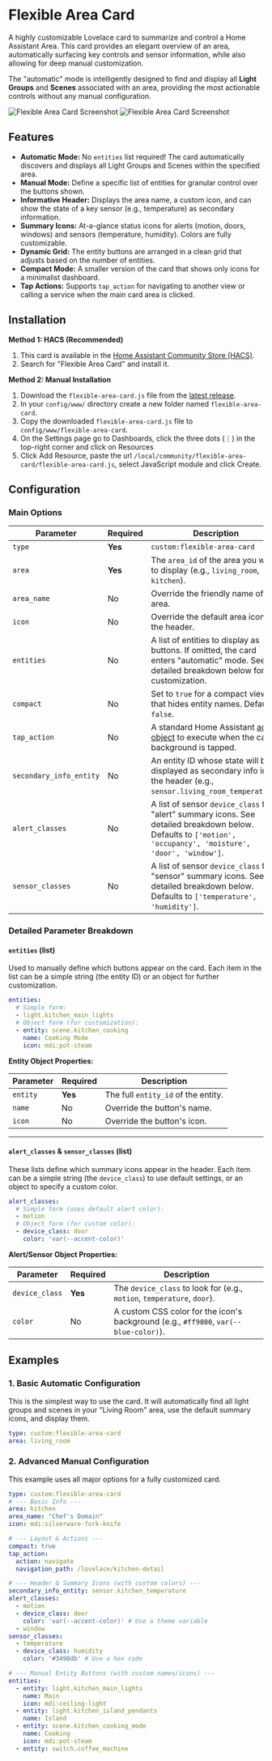 # Flexible Area Card

A highly customizable Lovelace card to summarize and control a Home Assistant Area. This card provides an elegant overview of an area, automatically surfacing key controls and sensor information, while also allowing for deep manual customization.

The "automatic" mode is intelligently designed to find and display all **Light Groups** and **Scenes** associated with an area, providing the most actionable controls without any manual configuration.

![Flexible Area Card Screenshot](/res/lightTheme.png)
![Flexible Area Card Screenshot](/res/darkTheme.png)

## Features

*   **Automatic Mode:** No `entities` list required! The card automatically discovers and displays all Light Groups and Scenes within the specified area.
*   **Manual Mode:** Define a specific list of entities for granular control over the buttons shown.
*   **Informative Header:** Displays the area name, a custom icon, and can show the state of a key sensor (e.g., temperature) as secondary information.
*   **Summary Icons:** At-a-glance status icons for alerts (motion, doors, windows) and sensors (temperature, humidity). Colors are fully customizable.
*   **Dynamic Grid:** The entity buttons are arranged in a clean grid that adjusts based on the number of entities.
*   **Compact Mode:** A smaller version of the card that shows only icons for a minimalist dashboard.
*   **Tap Actions:** Supports `tap_action` for navigating to another view or calling a service when the main card area is clicked.

## Installation

**Method 1: HACS (Recommended)**

1.  This card is available in the [Home Assistant Community Store (HACS)](https://hacs.xyz/).
2.  Search for "Flexible Area Card" and install it.

**Method 2: Manual Installation**

1.  Download the `flexible-area-card.js` file from the [latest release](https://github.com/wilcocsjr/flexible-area-card).
2.  In your `config/www/` directory create a new folder named `flexible-area-card`.
4.  Copy the downloaded `flexible-area-card.js` file to `config/www/flexible-area-card`.
5.  On the Settings page go to Dashboards, click the three dots (⋮) in the top-right corner and click on Resources
6.  Click Add Resource, paste the url `/local/community/flexible-area-card/flexible-area-card.js`, select JavaScript module and click Create.


## Configuration

### Main Options

| Parameter               | Required | Description                                                                                                                                                             |
| ----------------------- | -------- | ----------------------------------------------------------------------------------------------------------------------------------------------------------------------- |
| `type`                  | **Yes**  | `custom:flexible-area-card`                                                                                                                                             |
| `area`                  | **Yes**  | The `area_id` of the area you want to display (e.g., `living_room`, `kitchen`).                                                                                         |
| `area_name`             | No       | Override the friendly name of the area.                                                                                                                                 |
| `icon`                  | No       | Override the default area icon in the header.                                                                                                                           |
| `entities`              | No       | A list of entities to display as buttons. If omitted, the card enters "automatic" mode. See detailed breakdown below for customization.                                  |
| `compact`               | No       | Set to `true` for a compact view that hides entity names. Default is `false`.                                                                                           |
| `tap_action`            | No       | A standard Home Assistant [action object](https://www.home-assistant.io/lovelace/actions/) to execute when the card's background is tapped.                               |
| `secondary_info_entity` | No       | An entity ID whose state will be displayed as secondary info in the header (e.g., `sensor.living_room_temperature`).                                                    |
| `alert_classes`         | No       | A list of sensor `device_class` for "alert" summary icons. See detailed breakdown below. Defaults to `['motion', 'occupancy', 'moisture', 'door', 'window']`.           |
| `sensor_classes`        | No       | A list of sensor `device_class` for "sensor" summary icons. See detailed breakdown below. Defaults to `['temperature', 'humidity']`.                                     |

### Detailed Parameter Breakdown

#### `entities` (list)
Used to manually define which buttons appear on the card. Each item in the list can be a simple string (the entity ID) or an object for further customization.

```yaml
entities:
  # Simple form:
  - light.kitchen_main_lights
  # Object form (for customization):
  - entity: scene.kitchen_cooking
    name: Cooking Mode
    icon: mdi:pot-steam
```

**Entity Object Properties:**

| Parameter | Required | Description                            |
| --------- | -------- | -------------------------------------- |
| `entity`  | **Yes**  | The full `entity_id` of the entity.    |
| `name`    | No       | Override the button's name.            |
| `icon`    | No       | Override the button's icon.            |

---

#### `alert_classes` & `sensor_classes` (list)
These lists define which summary icons appear in the header. Each item can be a simple string (the `device_class`) to use default settings, or an object to specify a custom color.

```yaml
alert_classes:
  # Simple form (uses default alert color):
  - motion
  # Object form (for custom color):
  - device_class: door
    color: 'var(--accent-color)'
```

**Alert/Sensor Object Properties:**

| Parameter        | Required | Description                                                                 |
| ---------------- | -------- | --------------------------------------------------------------------------- |
| `device_class`   | **Yes**  | The `device_class` to look for (e.g., `motion`, `temperature`, `door`).     |
| `color`          | No       | A custom CSS color for the icon's background (e.g., `#ff9800`, `var(--blue-color)`). |

## Examples

### 1. Basic Automatic Configuration

This is the simplest way to use the card. It will automatically find all light groups and scenes in your "Living Room" area, use the default summary icons, and display them.

```yaml
type: custom:flexible-area-card
area: living_room
```

### 2. Advanced Manual Configuration

This example uses all major options for a fully customized card.

```yaml
type: custom:flexible-area-card
# --- Basic Info ---
area: kitchen
area_name: "Chef's Domain"
icon: mdi:silverware-fork-knife

# --- Layout & Actions ---
compact: true
tap_action:
  action: navigate
  navigation_path: /lovelace/kitchen-detail

# --- Header & Summary Icons (with custom colors) ---
secondary_info_entity: sensor.kitchen_temperature
alert_classes:
  - motion
  - device_class: door
    color: 'var(--accent-color)' # Use a theme variable
  - window
sensor_classes:
  - temperature
  - device_class: humidity
    color: '#3498db' # Use a hex code

# --- Manual Entity Buttons (with custom names/icons) ---
entities:
  - entity: light.kitchen_main_lights
    name: Main
    icon: mdi:ceiling-light
  - entity: light.kitchen_island_pendants
    name: Island
  - entity: scene.kitchen_cooking_mode
    name: Cooking
    icon: mdi:pot-steam
  - entity: switch.coffee_machine
```
